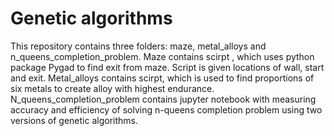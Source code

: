# Genetic algorithms
This repository contains three folders: maze, metal_alloys and n_queens_completion_problem.
Maze contains scirpt , which uses python package Pygad to find exit from maze. Script is given locations of wall, start and exit.
Metal_alloys contains scirpt, which is used to find proportions of six metals to create alloy with highest endurance. N_queens_completion_problem contains jupyter notebook with measuring accuracy and efficiency of solving n-queens completion problem using
two versions of genetic algorithms.
